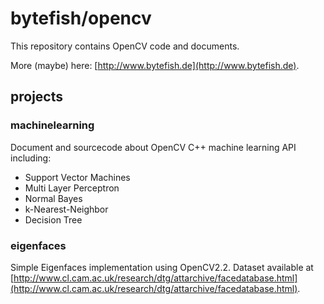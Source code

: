 # bytefish/opencv #

This repository contains OpenCV code and documents.

More (maybe) here: [http://www.bytefish.de](http://www.bytefish.de).

## projects ##

### machinelearning ###
Document and sourcecode about OpenCV C++ machine learning API including:

* Support Vector Machines
* Multi Layer Perceptron
* Normal Bayes
* k-Nearest-Neighbor
* Decision Tree

### eigenfaces ###

Simple Eigenfaces implementation using OpenCV2.2. Dataset available at [http://www.cl.cam.ac.uk/research/dtg/attarchive/facedatabase.html](http://www.cl.cam.ac.uk/research/dtg/attarchive/facedatabase.html).
